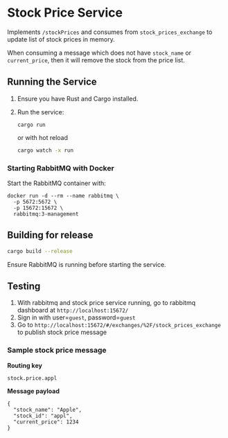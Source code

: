# Stock Price Service

Implements `/stockPrices` and consumes from `stock_prices_exchange` to update list of stock prices in memory.

When consuming a message which does not have `stock_name` or `current_price`, then it will remove the stock from the price list.

## Running the Service

1. Ensure you have Rust and Cargo installed.
2. Run the service:
   ```
   cargo run
   ```
   or with hot reload

   ```bash
   cargo watch -x run
   ```

### Starting RabbitMQ with Docker

Start the RabbitMQ container with:
```
docker run -d --rm --name rabbitmq \
  -p 5672:5672 \
  -p 15672:15672 \
  rabbitmq:3-management
```

## Building for release

  ```bash
  cargo build --release
  ```

Ensure RabbitMQ is running before starting the service.

## Testing

1. With rabbitmq and stock price service running, go to rabbitmq dashboard at `http://localhost:15672/`
2. Sign in with user=`guest`, password=`guest`
3. Go to `http://localhost:15672/#/exchanges/%2F/stock_prices_exchange` to publish stock price message

### Sample stock price message

**Routing key**

`stock.price.appl`

**Message payload**

```
{
  "stock_name": "Apple",
  "stock_id": "appl",
  "current_price": 1234
}
```
